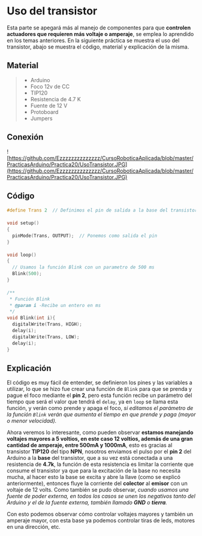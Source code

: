 # Uso del transistor
Esta parte se apegará más al manejo de componentes para que **controlen actuadores que requieren más voltaje o amperaje**, se emplea lo aprendido en los temas anteriores. 
En la siguiente práctica se muestra el uso del transistor, abajo se muestra el código, material y explicación de la misma.

## Material
> - Arduino
> - Foco 12v de CC
> - TIP120
> - Resistencia de 4.7 K
> - Fuente de 12 V
> - Protoboard
> - Jumpers

## Conexión
![https://github.com/Ezzzzzzzzzzzzzz/CursoRoboticaAplicada/blob/master/PracticasArduino/Practica20/UsoTransistor.JPG](https://github.com/Ezzzzzzzzzzzzzz/CursoRoboticaAplicada/blob/master/PracticasArduino/Practica20/UsoTransistor.JPG)

## Código
```c
#define Trans 2  // Definimos el pin de salida a la base del transistor

void setup()
{
  pinMode(Trans, OUTPUT);  // Ponemos como salida el pin
}

void loop()
{
  // Usamos la función Blink con un parametro de 500 ms
  Blink(500);
}

/**
 * Función Blink 
 * @param i -Recibe un entero en ms
 */
void Blink(int i){
  digitalWrite(Trans, HIGH);
  delay(i);
  digitalWrite(Trans, LOW);
  delay(i);
}
```
## Explicación

El código es muy fácil de entender, se definieron los pines y las variables a utilizar, lo que se hizo fue crear una función de ``Blink`` para que se prenda y pague el foco mediante el **pin 2**, pero esta función recibe un parámetro del tiempo que será el valor que tendrá el ``delay``, ya en ``loop`` se llama esta función, y verán como prende y apaga el foco, *si editamos el parámetro de la función ``Blink`` verán que aumenta el tiempo en que prende y paga (mayor o menor velocidad).*

Ahora veremos lo interesante, como pueden observar **estamos manejando voltajes mayores a 5 voltios, en este caso 12 voltios, además de una gran cantidad de amperaje, entre 500mA y 1000mA**, esto es gracias al transistor **TIP120** del tipo **NPN**, nosotros enviamos el pulso por el **pin 2** del Arduino a la **base** del transistor, que a su vez está conectada a una resistencia de **4.7k**, la función de esta resistencia es limitar la corriente que consume el transistor ya que para la excitación de la base no necesita mucha, al hacer esto la base se excita y abre la llave (como se explicó anteriormente), entonces fluye la corriente del **colector** al **emisor** con un voltaje de 12 volts. Como también se pudo observar, *cuando usamos una fuente de poder externa, en todos los casos se unen los negativos tanto del Arduino y el de la fuente externa, también llamado **GND** o **tierra**.*

Con esto podemos observar cómo controlar voltajes mayores y también un amperaje mayor, con esta base ya podemos controlar tiras de leds, motores en una dirección, etc. 


<!--stackedit_data:
eyJoaXN0b3J5IjpbLTM3NTI1OTQxMiw2NjQyNjYxMDIsLTExMz
EwNTk5OF19
-->